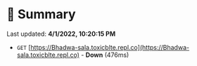 # 📖 Summary
Last updated: **4/1/2022, 10:20:15 PM**

- `GET` [https://Bhadwa-sala.toxicblte.repl.co](https://Bhadwa-sala.toxicblte.repl.co) - **Down** (476ms)
